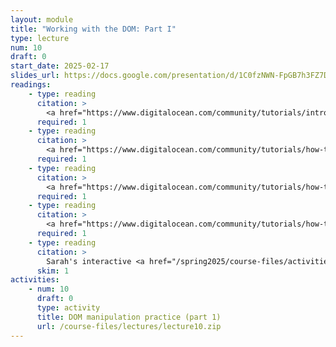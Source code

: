 ```yaml
---
layout: module
title: "Working with the DOM: Part I"
type: lecture
num: 10
draft: 0
start_date: 2025-02-17
slides_url: https://docs.google.com/presentation/d/1C0fzNWN-FpGB7h3FZ7D0jUbvjQHgR_7U/edit?usp=sharing&ouid=113376576186080604800&rtpof=true&sd=true
readings: 
    - type: reading
      citation: >
        <a href="https://www.digitalocean.com/community/tutorials/introduction-to-the-dom" target="_blank">Intro to the DOM</a>. <em>Digital Ocean</em>
      required: 1
    - type: reading
      citation: >
        <a href="https://www.digitalocean.com/community/tutorials/how-to-access-elements-in-the-dom" target="_blank">How To Access Elements in the DOM</a>. <em>Digital Ocean</em>
      required: 1
    - type: reading
      citation: >
        <a href="https://www.digitalocean.com/community/tutorials/how-to-access-elements-in-the-dom" target="_blank">How To Access Elements in the DOM</a>. <em>Digital Ocean</em>
      required: 1
    - type: reading
      citation: >
        <a href="https://www.digitalocean.com/community/tutorials/how-to-modify-attributes-classes-and-styles-in-the-dom" target="_blank">How to Modify Attributes, Classes, and Styles in the DOM</a>. <em>Digital Ocean</em>
      required: 1
    - type: reading
      citation: >
        Sarah's interactive <a href="/spring2025/course-files/activities/dom-tester" target="_blank">DOM manipulation worksheet</a>
      skim: 1
activities:
    - num: 10
      draft: 0
      type: activity
      title: DOM manipulation practice (part 1)
      url: /course-files/lectures/lecture10.zip
---
```

